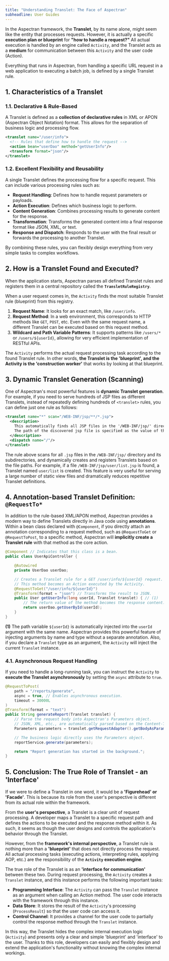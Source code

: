 ```yaml
---
title: "Understanding Translet: The Face of Aspectran"
subheadline: User Guides
---
```


In the Aspectran framework, the **Translet**, by its name alone, might seem like the entity that processes requests. However, it is actually a specific **execution plan or blueprint** for **"how to handle a request?"** All actual execution is handled by an engine called `Activity`, and the Translet acts as a **medium** for communication between this `Activity` and the user code (Action).

Everything that runs in Aspectran, from handling a specific URL request in a web application to executing a batch job, is defined by a single Translet rule.

## 1. Characteristics of a Translet

### 1.1. Declarative & Rule-Based

A Translet is defined as a **collection of declarative rules** in XML or APON (Aspectran Object Notation) format. This allows for the separation of business logic and processing flow.

```xml
<translet name="/user/info">
  <!-- Rules that define how to handle the request -->
  <action bean="userDao" method="getUserInfo"/>
  <transform format="json"/>
</translet>
```

### 1.2. Excellent Flexibility and Reusability

A single Translet defines the processing flow for a specific request. This can include various processing rules such as:

-   **Request Handling**: Defines how to handle request parameters or payloads.
-   **Action Execution**: Defines which business logic to perform.
-   **Content Generation**: Combines processing results to generate content for the response.
-   **Transformation**: Transforms the generated content into a final response format like JSON, XML, or text.
-   **Response and Dispatch**: Responds to the user with the final result or forwards the processing to another Translet.

By combining these rules, you can flexibly design everything from very simple tasks to complex workflows.

## 2. How is a Translet Found and Executed?

When the application starts, Aspectran parses all defined Translet rules and registers them in a central repository called the **`TransletRuleRegistry`**.

When a user request comes in, the `Activity` finds the most suitable Translet rule (blueprint) from this registry.

1.  **Request Name**: It looks for an exact match, like `/user/info`.
2.  **Request Method**: In a web environment, this corresponds to HTTP methods like `GET`, `POST`, etc. Even with the same request name, a different Translet can be executed based on this request method.
3.  **Wildcard and Path Variable Patterns**: It supports patterns like `/users/*` or `/users/${userId}`, allowing for very efficient implementation of RESTful APIs.

The `Activity` performs the actual request processing task according to the found Translet rule. In other words, **the Translet is the 'blueprint', and the Activity is the 'construction worker'** that works by looking at that blueprint.

## 3. Dynamic Translet Generation (Scanning)

One of Aspectran's most powerful features is **dynamic Translet generation**. For example, if you need to serve hundreds of JSP files as different Translets, instead of repeatedly defining hundreds of `<translet>` rules, you can define just one rule as follows:

```xml
<translet name="*" scan="/WEB-INF/jsp/**/*.jsp">
  <description>
    This automatically finds all JSP files in the '/WEB-INF/jsp/' directory and its subdirectories and registers them as Translets.
    The path of the discovered jsp file is specified as the value of the file attribute of the template element.
  </description>
  <dispatch name="/"/>
</translet>
```

The rule above scans for all `.jsp` files in the `/WEB-INF/jsp/` directory and its subdirectories, and dynamically creates and registers Translets based on the file paths. For example, if a file `/WEB-INF/jsp/user/list.jsp` is found, a Translet named `user/list` is created. This feature is very useful for serving a large number of static view files and dramatically reduces repetitive Translet definitions.

## 4. Annotation-based Translet Definition: `@RequestTo*`

In addition to the rule-based XML/APON method, Aspectran provides a modern way to define Translets directly in Java code using **annotations**. Within a bean class declared with `@Component`, if you directly attach an annotation corresponding to a request method, such as `@RequestToGet` or `@RequestToPost`, to a specific method, Aspectran will **implicitly create a Translet rule** with that method as the core action.

```java
@Component // Indicates that this class is a bean.
public class UserApiController {

    @Autowired
    private UserDao userDao;

    // Creates a Translet rule for a GET /user/info/${userId} request.
    // This method becomes an Action executed by the Activity.
    @RequestToGet("/user/info/${userId}")
    @Transform(format = "json") // Transforms the result to JSON.
    public User getUserInfo(long userId, Translet translet) { // (1)
        // The return value of the method becomes the response content.
        return userDao.getUserById(userId);
    }
}
```
**(1)** The path variable `${userId}` is automatically injected into the `userId` argument with the same name. Aspectran provides this powerful feature of injecting arguments by name and type without a separate annotation. Also, if you declare a `Translet` type as an argument, the `Activity` will inject the current `Translet` instance.

### 4.1. Asynchronous Request Handling

If you need to handle a long-running task, you can instruct the `Activity` to **execute the Translet asynchronously** by setting the `async` attribute to `true`.

```java
@RequestToPost(
    path = "/reports/generate",
    async = true, // Enables asynchronous execution.
    timeout = 30000L
)
@Transform(format = "text")
public String generateReport(Translet translet) {
    // Parse the request body into Aspectran's Parameters object.
    // JSON, XML, etc., are automatically parsed based on the Content-Type.
    Parameters parameters = translet.getRequestAdapter().getBodyAsParameters();

    // The business logic directly uses the Parameters object.
    reportService.generate(parameters);

    return "Report generation has started in the background.";
}
```

## 5. Conclusion: The True Role of Translet - an 'Interface'

If we were to define a Translet in one word, it would be a **'Figurehead' or 'Facade'**. This is because its role from the user's perspective is different from its actual role within the framework.

From the **user's perspective**, a Translet is a clear unit of request processing. A developer maps a Translet to a specific request path and defines the actions to be executed and the response method within it. As such, it seems as though the user designs and controls the application's behavior through the Translet.

However, from the **framework's internal perspective**, a Translet rule is nothing more than a **'blueprint'** that does not directly process the request. All actual processing tasks (executing actions, interpreting rules, applying AOP, etc.) are the responsibility of the **`Activity` execution engine**.

The true role of the Translet is as an **'interface for communication'** between these two. During request processing, the `Activity` creates a `Translet` instance, and this instance performs the following important tasks:

*   **Programming Interface**: The `Activity` can pass the `Translet` instance as an argument when calling an Action method. The user code interacts with the framework through this instance.
*   **Data Store**: It stores the result of the `Activity`'s processing (`ProcessResult`) so that the user code can access it.
*   **Control Channel**: It provides a channel for the user code to partially control the response method through the `Translet` instance.

In this way, the Translet hides the complex internal execution logic (`Activity`) and presents only a clear and simple 'blueprint' and 'interface' to the user. Thanks to this role, developers can easily and flexibly design and extend the application's functionality without knowing the complex internal workings.
